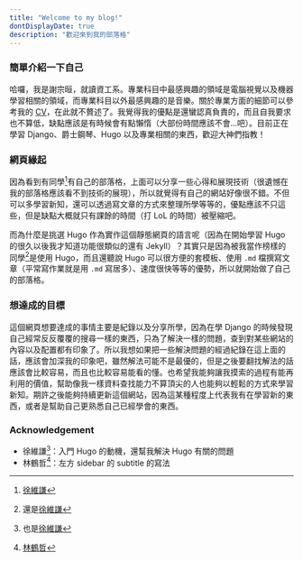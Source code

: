 ```yaml
---
title: "Welcome to my blog!"
dontDisplayDate: true
description: "歡迎來到我的部落格"
---
```


### 簡單介紹一下自己

哈囉，我是謝宗晅，就讀資工系。專業科目中最感興趣的領域是電腦視覺以及機器學習相關的領域，而專業科目以外最感興趣的是音樂。關於專業方面的細節可以參考我的 <a href="/files/CV_zh.pdf" target="_blank">CV</a>，在此就不贅述了。我覺得我的優點是還蠻認真負責的，而且自我要求也不算低，缺點應該是有時候會有點懶惰（大部份時間應該不會...吧）。目前正在學習 Django、爵士鋼琴、Hugo 以及專業相關的東西，歡迎大神們指教！

### 網頁緣起

因為看到有同學[^1]有自己的部落格，上面可以分享一些心得和展現技術（很遺憾在我的部落格應該看不到技術的展現），所以就覺得有自己的網站好像很不錯。不但可以多學習新知，還可以透過寫文章的方式來整理所學等等的，優點應該不只這些，但是缺點大概就只有課餘的時間（打 LoL 的時間）被壓縮吧。

而為什麼是挑選 Hugo 作為實作這個靜態網頁的語言呢（因為在開始學習 Hugo 的很久以後我才知道功能很類似的還有 Jekyll）？其實只是因為被我當作榜樣的同學[^2]是使用 Hugo，而且還聽說 Hugo 可以很方便的套模板、使用 `.md` 檔撰寫文章（平常寫作業就是用 `.md` 寫居多）、速度很快等等的優勢，所以就開始做了自己的部落格。

[^1]: [徐維謙](https://jameshsu.csie.org/)
[^2]: 還是[徐維謙](https://jameshsu.csie.org/)

### 想達成的目標

這個網頁想要達成的事情主要是紀錄以及分享所學，因為在學 Django 的時候發現自己經常反反覆覆的搜尋一樣的東西，只為了解決一樣的問題，查到對某些網站的內容以及配置都有印象了。所以我想如果把一些解決問題的經過紀錄在這上面的話，應該會加深我的印象吧，雖然解法可能不是最優的，但是之後要翻找解法的話應該會比較容易，而且也比較容易能看的懂。也希望我能夠讓我摸索的過程有能再利用的價值，幫助像我一樣資料查找能力不算頂尖的人也能夠以輕鬆的方式來學習新知。期許之後能夠持續更新這個網站，因為這某種程度上代表我有在學習新的東西，或者是幫助自己更熟悉自己已經學會的東西。

### Acknowledgement

* 徐維謙[^3]：入門 Hugo 的動機，還幫我解決 Hugo 有關的問題
* 林鶴哲[^4]：左方 sidebar 的 subtitle 的寫法

[^3]: 也是[徐維謙](https://jameshsu.csie.org/)
[^4]: [林鶴哲](https://www.csie.ntu.edu.tw/~b07902028/)
